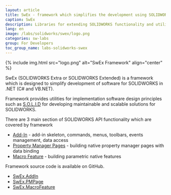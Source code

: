 ```yaml
---
layout: article
title: SwEx - framework which simplifies the development using SOLIDWORKS API
caption: SwEx
description: Libraries for extending SOLIDWORKS functionality and utilizing API
lang: en
image: /labs/solidworks/swex/logo.png
categories: sw-labs
group: For Developers
toc_group_name: labs-solidworks-swex
---
```

{% include img.html src="logo.png" alt="SwEx Framework" align="center" %}

SwEx (SOLIDWORKS Extra or SOLIDWORKS Extended) is a framework which is designed to simplify development of software for SOLIDWORKS in .NET (C# and VB.NET).

Framework provides utilities for implementation software design principles such as [S.O.L.I.D](https://en.wikipedia.org/wiki/SOLID) for developing maintainable and scalable solutions for SOLIDWORKS.

There are 3 main section of SOLIDWORKS API functionality which are covered by framework

* [Add-In](add-in) - add-in skeleton, commands, menus, toolbars, events management, data access
* [Property Manager Pages](pmpage) - building native property manager pages with data binding
* [Macro Feature](macro-feature) - building parametric native features

Framework source code is available on GitHub.

* [SwEx.AddIn](https://github.com/codestackdev/swex-addin)
* [SwEx.PMPage](https://github.com/codestackdev/swex-pmpage)
* [SwEx.MacroFeature](https://github.com/codestackdev/swex-macrofeature)